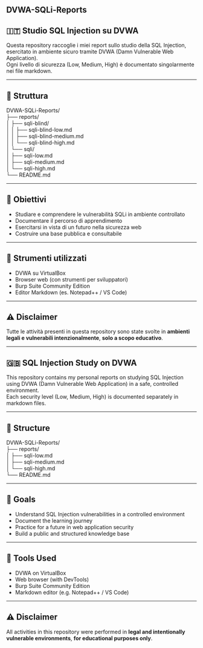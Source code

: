 
## DVWA-SQLi-Reports

## 🇮🇹 Studio SQL Injection su DVWA

Questa repository raccoglie i miei report sullo studio della SQL Injection, esercitato in ambiente sicuro tramite DVWA (Damn Vulnerable Web Application).  
Ogni livello di sicurezza (Low, Medium, High) è documentato singolarmente nei file markdown.

---

## 📁 Struttura

DVWA-SQLi-Reports/  
├── reports/  
│   ├── sqli-blind/  
│   │   ├── sqli-blind-low.md  
│   │   ├── sqli-blind-medium.md  
│   │   └── sqli-blind-high.md  
│   └── sqli/  
│       ├── sqli-low.md  
│       ├── sqli-medium.md  
│       └── sqli-high.md  
└── README.md

---

## 🎯 Obiettivi

- Studiare e comprendere le vulnerabilità SQLi in ambiente controllato  
- Documentare il percorso di apprendimento  
- Esercitarsi in vista di un futuro nella sicurezza web  
- Costruire una base pubblica e consultabile

---

## 🧰 Strumenti utilizzati

- DVWA su VirtualBox  
- Browser web (con strumenti per sviluppatori)  
- Burp Suite Community Edition  
- Editor Markdown (es. Notepad++ / VS Code)

---

## ⚠️ Disclaimer

Tutte le attività presenti in questa repository sono state svolte in **ambienti legali e vulnerabili intenzionalmente**, **solo a scopo educativo**.

---

## 🇬🇧 SQL Injection Study on DVWA

This repository contains my personal reports on studying SQL Injection using DVWA (Damn Vulnerable Web Application) in a safe, controlled environment.  
Each security level (Low, Medium, High) is documented separately in markdown files.

---

## 📁 Structure

DVWA-SQLi-Reports/  
├── reports/  
│   ├── sqli-low.md  
│   ├── sqli-medium.md  
│   └── sqli-high.md  
└── README.md

---

## 🎯 Goals

- Understand SQL Injection vulnerabilities in a controlled environment  
- Document the learning journey  
- Practice for a future in web application security  
- Build a public and structured knowledge base

---

## 🧰 Tools Used

- DVWA on VirtualBox  
- Web browser (with DevTools)  
- Burp Suite Community Edition  
- Markdown editor (e.g. Notepad++ / VS Code)

---

## ⚠️ Disclaimer

All activities in this repository were performed in **legal and intentionally vulnerable environments**, **for educational purposes only**.

